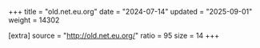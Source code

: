 +++
title = "old.net.eu.org"
date = "2024-07-14"
updated = "2025-09-01"
weight = 14302

[extra]
source = "http://old.net.eu.org/"
ratio = 95
size = 14
+++
